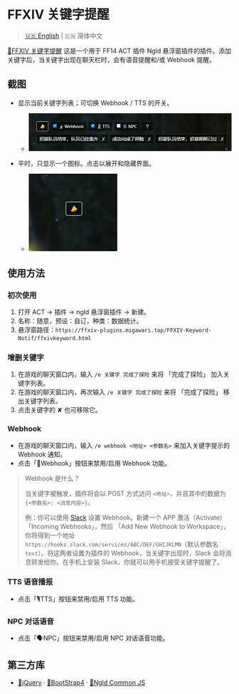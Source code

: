 # FFXIV 关键字提醒

> [🇺🇸 English](README.md) | 🇨🇳 简体中文

[🔗FFXIV 关键字提醒](http://ffxiv-plugins.migawari.top/FFXIV-Keyword-Notif/README-CN.html) 这是一个用于 FF14 ACT 插件 Ngld 悬浮窗插件的插件。添加关键字后，当关键字出现在聊天栏时，会有语音提醒和/或 Webhook 提醒。

## 截图
* 显示当前关键字列表；可切换 Webhook / TTS 的开关。
    * ![screenshot-01](resources/screenshot-01.jpg)

* 平时，只显示一个图标。点击以展开和隐藏界面。
    * ![screenshot-02](resources/screenshot-02.jpg)

## 使用方法
### 初次使用
1. 打开 ACT → 插件 → ngld 悬浮窗插件 → 新建。
2. 名称：随意，预设：自订，种类：数据统计。
3. 悬浮窗路径：`https://ffxiv-plugins.migawari.top/FFXIV-Keyword-Notif/ffxivkeyword.html`

### 增删关键字
1. 在游戏的聊天窗口内，输入 `/e 关键字 完成了探险` 来将 「完成了探险」 加入关键字列表。
2. 在游戏的聊天窗口内，再次输入 `/e 关键字 完成了探险` 来将 「完成了探险」 移出关键字列表。
3. 点击关键字的 ✘ 也可移除它。

### Webhook
* 在游戏的聊天窗口内，输入 `/e webhook <地址> <参数名>` 来加入关键字提示的 Webhook 通知。
* 点击「📡Webhook」按钮来禁用/启用 Webhook 功能。

> Webhook 是什么？
>
> 当关键字被触发，插件将会以 POST 方式访问 `<地址>`，并且其中的数据为 `{<参数名>: <消息内容>}`。
>
> 例：你可以使用 [Slack](https://api.slack.com/apps) 设置 Webhook。新建一个 APP 激活（Activate） 「Incoming Webhooks」，然后 「Add New Webhook to Workspace」，你将得到一个地址 `https://hooks.slack.com/services/ABC/DEF/GHIJKLMN`（默认参数名 `text`）。将这两者设置为插件的 Webhook，当关键字出现时，Slack 会将消息转发给你。在手机上安装 Slack，你就可以用手机接受关键字提醒了。

### TTS 语音播报
* 点击「🎙TTS」按钮来禁用/启用 TTS 功能。

### NPC 对话语音
* 点击「🗣️NPC」按钮来禁用/启用 NPC 对话语音功能。

## 第三方库
* [🔗jQuery](https://www.bootcdn.cn/jquery/) · [🔗BootStrap4](https://www.bootcdn.cn/twitter-bootstrap/) · [🔗Ngld Common JS](https://ngld.github.io/OverlayPlugin/assets/shared/common.min.js)
